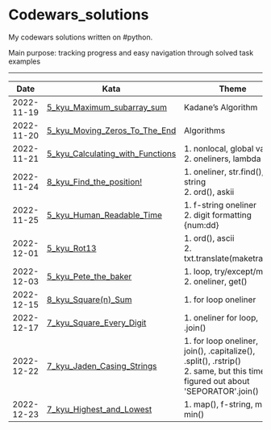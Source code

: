 # Codewars_solutions  
My codewars solutions written on #python.

Main purpose: tracking progress and easy navigation through solved task examples   

---  
| Date       | Kata                                                                                                                             | Theme                                                                                                                             |  
|------------|----------------------------------------------------------------------------------------------------------------------------------|-----------------------------------------------------------------------------------------------------------------------------------|  
| 2022-11-19 | [5_kyu_Maximum_subarray_sum](5_kyu_Maximum_subarray_sum.py)                                                                      | Kadane’s Algorithm                                                                                                                |  
| 2022-11-20 | [5_kyu_Moving_Zeros_To_The_End](https://github.com/SibDiP/Codewars_solutions/blob/main/5_kyu_Moving_Zeros_To_The_End.py)         | Algorithms                                                                                                                        |  
| 2022-11-21 | [5_kyu_Calculating_with_Functions](https://github.com/SibDiP/Codewars_solutions/blob/main/5_kyu_Calculating%20with%20functions.py) | 1. nonlocal, global var<br>2. oneliners, lambda                                                                                   |  
| 2022-11-24 | [8_kyu_Find_the_position!](https://github.com/SibDiP/Codewars_solutions/blob/main/8_kyu_Find_the_position!.py)                   | 1. oneliner, str.find(), f-string<br>2. ord(), askii                                                                              |  
| 2022-11-25 | [5_kyu_Human_Readable_Time](https://github.com/SibDiP/Codewars_solutions/blob/main/5_kyu_Human_Readable_Time.py)                 | 1. f-string oneliner<br>2. digit formatting {num:dd}                                                                              |  
| 2022-12-01 | [5_kyu_Rot13](https://github.com/SibDiP/Codewars_solutions/blob/main/5_kyu_Rot13.py)                                             | 1. ord(), ascii<br>2. txt.translate(maketrans())                                                                                  |  
| 2022-12-03 | [5_kyu_Pete_the_baker](https://github.com/SibDiP/Codewars_solutions/blob/main/5_kyu_Pete_the_baker.py)                           | 1. loop, try/except/min()<br>2. oneliner, get()                                                                                   |                                                                                                                                   |                                                   |dsdsd  dsd 
| 2022-12-15 | [8_kyu_Square(n)\_Sum](https://github.com/SibDiP/Codewars_solutions/blob/main/8_kyu_Square(n)_Sum.py)                             | 1. for loop oneliner                                                                                                              |
| 2022-12-17 | [7_kyu_Square_Every_Digit](https://github.com/SibDiP/Codewars_solutions/blob/main/7_kyu_Square_Every_Digit.py)                    | 1. oneliner for loop, .join()                                                                                                     | 
| 2022-12-22 | [7_kyu_Jaden_Casing_Strings](https://github.com/SibDiP/Codewars_solutions/blob/main/7_kyu_Jaden_Casing_Strings.py)                 | 1. for loop oneliner, join(), .capitalize(), .split(), .rstrip()<br>2. same, but this time I figured out about 'SEPORATOR'.join() | 
| 2022-12-23 | [7_kyu_Highest_and_Lowest](https://github.com/SibDiP/Codewars_solutions/blob/main/7_kyu_Highest_and_Lowest.py)                    | 1. map(), f-string, max(), min()                                                                                                  | 
